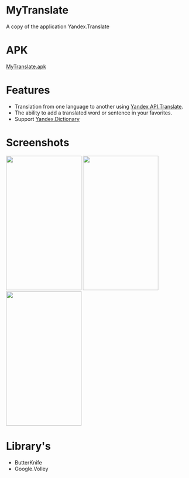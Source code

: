 # MyTranslate
A copy of the application Yandex.Translate

# APK
[MyTranslate.apk](https://yadi.sk/d/n_HNW5Zq3L67Qe)

# Features
- Translation from one language to another using [Yandex API.Translate](https://tech.yandex.ru/translate/).
- The ability to add a translated word or sentence in your favorites.
- Support [Yandex.Dictionary](https://tech.yandex.ru/dictionary/)

# Screenshots
<img height="366" width="206" src="https://1.downloader.disk.yandex.ru/preview/e787c96e0fa4ac985dc9f3f1e737d97fbc41a767641830d1cb726fc12a9a5435/inf/W6TXEsFSdaaGgTXTnnqo77hMUBIJCfi5GB53mx_nDD7hQjRoufy3U9CyCSO4GviW0jlOuEwblKtVvUxtQ6P3cg%3D%3D?uid=0&filename=translate.jpg&disposition=inline&hash=&limit=0&content_type=image%2Fjpeg&tknv=v2&size=XXL&crop=0"/> <img height="366" width="206" src="https://3.downloader.disk.yandex.ru/preview/104f4b1708ebefac33ebbbcdeeab09b0f08c7c20d18f52cb1007f1aa6ed492d4/inf/W6TXEsFSdaaGgTXTnnqo7wcVQcrLBX5DP47HhCtRbUfYOORlg6m13xxSURGLc7Aw0YUHMGuJNEeV0k2Ph0QjKw%3D%3D?uid=0&filename=history.jpg&disposition=inline&hash=&limit=0&content_type=image%2Fjpeg&tknv=v2&size=XXL&crop=0"/>
<img height="366" width="206" src="https://2.downloader.disk.yandex.ru/preview/a67f2c874e0dd14b2be752e4f49ff924e480b76eb095a18aa4ea246e8b3e2b48/inf/W6TXEsFSdaaGgTXTnnqo79bF3TsBJ_HBQmRfwEd53XXD0dGG9dbFZ3ZhClzBgItvXVXf7_ULvCvOdp_uESjUzA%3D%3D?uid=0&filename=favorite.jpg&disposition=inline&hash=&limit=0&content_type=image%2Fjpeg&tknv=v2&size=XXL&crop=0"/>

# Library's
- ButterKnife
- Google.Volley

